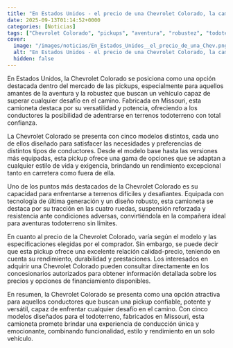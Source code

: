 ```yaml
---
title: "En Estados Unidos - el precio de una Chevrolet Colorado, la camioneta fabricada en Missouri"
date: 2025-09-13T01:14:52+0000
categories: [Noticias]
tags: ["Chevrolet Colorado", "pickups", "aventura", "robustez", "todoterreno", "precio", "concesionarios."]
cover:
  image: "/images/noticias/En_Estados_Unidos__el_precio_de_una_Chev.png"
  alt: "En Estados Unidos - el precio de una Chevrolet Colorado, la camioneta fabricada en Missouri"
  hidden: false
---
```


En Estados Unidos, la Chevrolet Colorado se posiciona como una opción destacada dentro del mercado de las pickups, especialmente para aquellos amantes de la aventura y la robustez que buscan un vehículo capaz de superar cualquier desafío en el camino. Fabricada en Missouri, esta camioneta destaca por su versatilidad y potencia, ofreciendo a los conductores la posibilidad de adentrarse en terrenos todoterreno con total confianza.

La Chevrolet Colorado se presenta con cinco modelos distintos, cada uno de ellos diseñado para satisfacer las necesidades y preferencias de distintos tipos de conductores. Desde el modelo base hasta las versiones más equipadas, esta pickup ofrece una gama de opciones que se adaptan a cualquier estilo de vida y exigencia, brindando un rendimiento excepcional tanto en carretera como fuera de ella.

Uno de los puntos más destacados de la Chevrolet Colorado es su capacidad para enfrentarse a terrenos difíciles y desafiantes. Equipada con tecnología de última generación y un diseño robusto, esta camioneta se destaca por su tracción en las cuatro ruedas, suspensión reforzada y resistencia ante condiciones adversas, convirtiéndola en la compañera ideal para aventuras todoterreno sin límites.

En cuanto al precio de la Chevrolet Colorado, varía según el modelo y las especificaciones elegidas por el comprador. Sin embargo, se puede decir que esta pickup ofrece una excelente relación calidad-precio, teniendo en cuenta su rendimiento, durabilidad y prestaciones. Los interesados en adquirir una Chevrolet Colorado pueden consultar directamente en los concesionarios autorizados para obtener información detallada sobre los precios y opciones de financiamiento disponibles.

En resumen, la Chevrolet Colorado se presenta como una opción atractiva para aquellos conductores que buscan una pickup confiable, potente y versátil, capaz de enfrentar cualquier desafío en el camino. Con cinco modelos diseñados para el todoterreno, fabricados en Missouri, esta camioneta promete brindar una experiencia de conducción única y emocionante, combinando funcionalidad, estilo y rendimiento en un solo vehículo.
